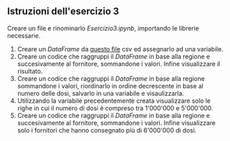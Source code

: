 ## Istruzioni dell'esercizio 3
Creare un file e rinominarlo *Esercizio3.ipynb*, importando le librerie necessarie.
1. Creare un *DataFrame* da [questo file](https://raw.githubusercontent.com/italia/covid19-opendata-vaccini/master/dati/consegne-vaccini-latest.csv) csv ed assegnarlo ad una variabile.
2. Creare un codice che raggruppi il *DataFrame* in base alla regione e succesivamente al fornitore, sommandone i valori. Infine visualizzare il risultato.
3. Creare un codice che raggruppi il *DataFrame* in base alla regione sommandone i valori, riordinarlo in ordine decrescente in base al numero delle dosi, salvarlo in una variabile e visaulizzarla.
4. Utilizzando la variabile precedentemente creata visualizzare solo le righe in cui il numero di dosi è compreso tra 1'000'000 e 5'000'000.
5.  Creare un codice che raggruppi il *DataFrame* in base alla regione e succesivamente al fornitore, sommandone i valori. Infine visualizzare solo i fornitori che hanno consegnato più di 6'000'000 di dosi.
